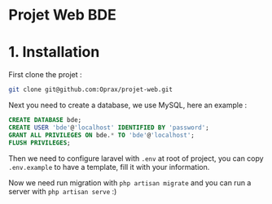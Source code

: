 Projet Web BDE
=========

# 1. Installation

First clone the projet :
```bash
git clone git@github.com:Oprax/projet-web.git
```

Next you need to create a database, we use MySQL, here an example :
```sql
CREATE DATABASE bde;
CREATE USER 'bde'@'localhost' IDENTIFIED BY 'password';
GRANT ALL PRIVILEGES ON bde.* TO 'bde'@'localhost';
FLUSH PRIVILEGES;
```

Then we need to configure laravel with `.env` at root of project, you can copy `.env.example` to have a template, fill it with your information.

Now we need run migration with `php artisan migrate` and you can run a server with `php artisan serve` :)

